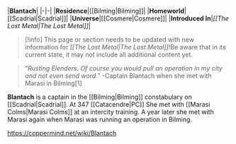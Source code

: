 |**Blantach**|
|-|-|
|**Residence**|[[Bilming\|Bilming]]|
|**Homeworld**|[[Scadrial\|Scadrial]]|
|**Universe**|[[Cosmere\|Cosmere]]|
|**Introduced In**|*[[The Lost Metal\|The Lost Metal]]*|

> [!info] This page or section needs to be updated with new information for *[[The Lost Metal\|The Lost Metal]]*!Be aware that in its current state, it may not include all additional content yet.

>“*Rusting Elenders. Of course you would pull an operation in my city and not even send word.*”
\-Captain Blantach when she met with Marasi in Bilming[1]

**Blantach** is a captain in the [[Bilming\|Bilming]] constabulary on [[Scadrial\|Scadrial]]. At 347 [[Catacendre\|PC]] She met with [[Marasi Colms\|Marasi Colms]] at an intercity training. A year later she met with Marasi again when Marasi was running an operation in Bilming.



https://coppermind.net/wiki/Blantach